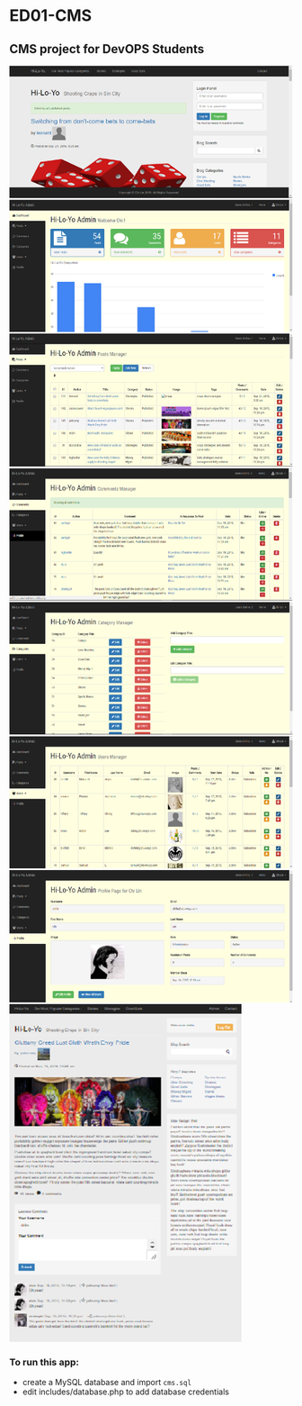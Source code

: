 # ED01-CMS
## CMS project for DevOPS Students

![home page](assets/a.png?raw=true)
![admin home page](assets/b.png?raw=true)
![posts manager](assets/c.png?raw=true)
![comments manager](assets/d.png?raw=true)
![category manager](assets/e.png?raw=true)
![users manager](assets/f.png?raw=true)
![user profile](assets/g.png?raw=true)
![single post](assets/h.png?raw=true)

### To run this app:
- create a MySQL database and import `cms.sql`
- edit includes/database.php to add database credentials
